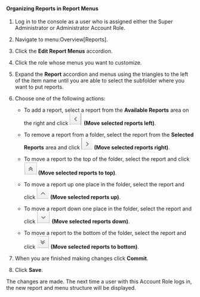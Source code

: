 #### Organizing Reports in Report Menus

1.  Log in to the console as a user who is assigned either the Super
    Administrator or Administrator Account Role.

2.  Navigate to menu:Overview\[Reports\].

3.  Click the **Edit Report Menus** accordion.

4.  Click the role whose menus you want to customize.

5.  Expand the **Report** accordion and menus using the triangles to the
    left of the item name until you are able to select the subfolder
    where you want to put reports.

6.  Choose one of the following actions:

      - To add a report, select a report from the **Available Reports**
        area on the right and click ![moveleft](/images/moveleft.png)
        **(Move selected reports left)**.

      - To remove a report from a folder, select the report from the
        **Selected Reports** area and click
        ![moveright](/images/moveright.png) **(Move selected reports
        right)**.

      - To move a report to the top of the folder, select the report and
        click ![movetotop](/images/movetotop.png) **(Move selected
        reports to top)**.

      - To move a report up one place in the folder, select the report
        and click ![moveup](/images/moveup.png) **(Move selected reports
        up)**.

      - To move a report down one place in the folder, select the report
        and click ![movedown](/images/movedown.png) **(Move selected
        reports down)**.

      - To move a report to the bottom of the folder, select the report
        and click ![movetobottom](/images/movetobottom.png) **(Move
        selected reports to bottom)**.

7.  When you are finished making changes click **Commit**.

8.  Click **Save**.

The changes are made. The next time a user with this Account Role logs
in, the new report and menu structure will be displayed.
